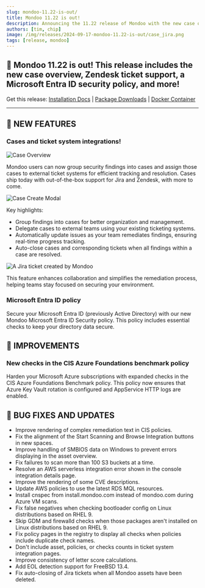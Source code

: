 ```yaml
---
slug: mondoo-11.22-is-out/
title: Mondoo 11.22 is out!
description: Announcing the 11.22 release of Mondoo with the new case overview, Zendesk ticketing support, a Microsoft Entra ID security policy, and more!
authors: [tim, chip]
image: /img/releases/2024-09-17-mondoo-11.22-is-out/case_jira.png
tags: [release, mondoo]
---
```


## 🥳 Mondoo 11.22 is out! This release includes the new case overview, Zendesk ticket support, a Microsoft Entra ID security policy, and more!

Get this release: [Installation Docs](https://mondoo.com/docs/cnspec/) | [Package Downloads](https://releases.mondoo.com/cnspec/) | [Docker Container](https://hub.docker.com/r/mondoo/cnspec)

---

## 🎉 NEW FEATURES

### Cases and ticket system integrations!

![Case Overview](/img/releases/2024-09-17-mondoo-11.22-is-out/case_overview.png)

Mondoo users can now group security findings into cases and assign those cases to external ticket systems for efficient tracking and resolution. Cases ship today with out-of-the-box support for Jira and Zendesk, with more to come.

![Case Create Modal](/img/releases/2024-09-17-mondoo-11.22-is-out/case_create.png)

Key highlights:

- Group findings into cases for better organization and management.
- Delegate cases to external teams using your existing ticketing systems.
- Automatically update issues as your team remediates findings, ensuring real-time progress tracking.
- Auto-close cases and corresponding tickets when all findings within a case are resolved.

![A Jira ticket created by Mondoo](/img/releases/2024-09-17-mondoo-11.22-is-out/case_jira.png)

This feature enhances collaboration and simplifies the remediation process, helping teams stay focused on securing your environment.

### Microsoft Entra ID policy

Secure your Microsoft Entra ID (previously Active Directory) with our new Mondoo Microsoft Entra ID Security policy. This policy includes essential checks to keep your directory data secure.

## 🧹 IMPROVEMENTS

### New checks in the CIS Azure Foundations benchmark policy

Harden your Microsoft Azure subscriptions with expanded checks in the CIS Azure Foundations Benchmark policy. This policy now ensures that Azure Key Vault rotation is configured and AppService HTTP logs are enabled.

## 🐛 BUG FIXES AND UPDATES

- Improve rendering of complex remediation text in CIS policies.
- Fix the alignment of the Start Scanning and Browse Integration buttons in new spaces.
- Improve handling of SMBIOS data on Windows to prevent errors displaying in the asset overview.
- Fix failures to scan more than 100 S3 buckets at a time.
- Resolve an AWS serverless integration error shown in the console integration details page.
- Improve the rendering of some CVE descriptions.
- Update AWS policies to use the latest RDS MQL resources.
- Install cnspec from install.mondoo.com instead of mondoo.com during Azure VM scans.
- Fix false negatives when checking bootloader config on Linux distributions based on RHEL 9.
- Skip GDM and firewalld checks when those packages aren't installed on Linux distributions based on RHEL 9.
- Fix policy pages in the registry to display all checks when policies include duplicate check names.
- Don't include asset, policies, or checks counts in ticket system integration pages.
- Improve consistency of letter score calculations.
- Add EOL detection support for FreeBSD 13.4.
- Fix auto-closing of Jira tickets when all Mondoo assets have been deleted.
